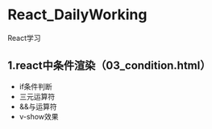 # React_DailyWorking
React学习
## 1.react中条件渲染（03_condition.html）
* if条件判断
* 三元运算符
* &&与运算符
* v-show效果
